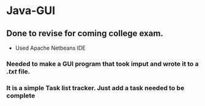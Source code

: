 # Java-GUI

## Done to revise for coming college exam. 
- Used Apache Netbeans IDE


### Needed to make a GUI program that took imput and wrote it to a *.txt* file.
### It is a simple Task list tracker. Just add a task needed to be complete
